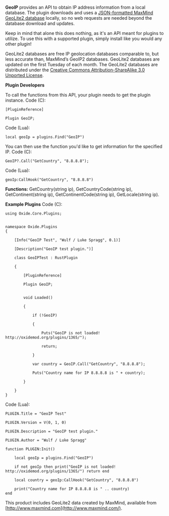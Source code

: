 **GeoIP**  provides an API to obtain IP address information from a local database. The plugin downloads and uses a [JSON-formatted MaxMind GeoLite2 database](https://github.com/lukespragg/geoip-json) locally, so no web requests are needed beyond the database download and updates.


Keep in mind that alone this does nothing, as it's an API meant for plugins to utilize. To use this with a supported plugin, simply install like you would any other plugin!


GeoLite2 databases are free IP geolocation databases comparable to, but less accurate than, MaxMind’s GeoIP2 databases. GeoLite2 databases are updated on the first Tuesday of each month. The GeoLite2 databases are distributed under the [Creative Commons Attribution-ShareAlike 3.0 Unported License](http://creativecommons.org/licenses/by-sa/3.0/).

**Plugin Developers** 

To call the functions from this API, your plugin needs to get the plugin instance.
Code (C):
````
[PluginReference]

Plugin GeoIP;
````

Code (Lua):
````
local geoIp = plugins.Find("GeoIP")
````

You can then use the function you'd like to get information for the specified IP.
Code (C):
````
GeoIP?.Call("GetCountry", "8.8.8.8");
````

Code (Lua):
````
geoIp:CallHook("GetCountry", "8.8.8.8")
````

**Functions:**  GetCountry(string ip), GetCountryCode(string ip), GetContinent(string ip), GetContinentCode(string ip), GetLocale(string ip).

**Example Plugins** 
Code (C):
````
using Oxide.Core.Plugins;


namespace Oxide.Plugins
{

    [Info("GeoIP Test", "Wulf / Luke Spragg", 0.1)]

    [Description("GeoIP test plugin.")]

    class GeoIPTest : RustPlugin

    {

        [PluginReference]

        Plugin GeoIP;


        void Loaded()

        {

            if (!GeoIP)

            {

                Puts("GeoIP is not loaded! http://oxidemod.org/plugins/1365/");

                return;

            }

            var country = GeoIP.Call("GetCountry", "8.8.8.8");

            Puts("Country name for IP 8.8.8.8 is " + country);

        }

    }
}
````

Code (Lua):
````
PLUGIN.Title = "GeoIP Test"

PLUGIN.Version = V(0, 1, 0)

PLUGIN.Description = "GeoIP test plugin."

PLUGIN.Author = "Wulf / Luke Spragg"

function PLUGIN:Init()

    local geoIp = plugins.Find("GeoIP")

    if not geoIp then print("GeoIP is not loaded! http://oxidemod.org/plugins/1365/") return end

    local country = geoIp:CallHook("GetCountry", "8.8.8.8")

    print("Country name for IP 8.8.8.8 is " .. country)
end
````

This product includes GeoLite2 data created by MaxMind, available from [http://www.maxmind.com](http://www.maxmind.com/).